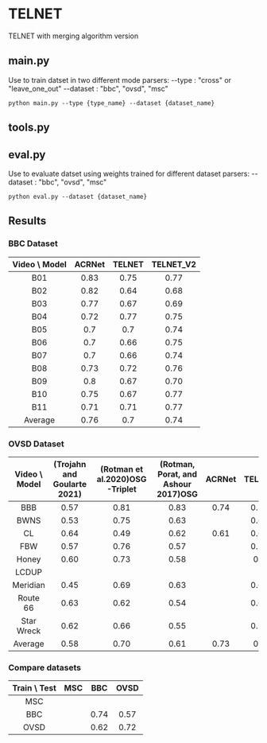 # TELNET
TELNET with merging algorithm version

## main.py
Use to train datset in two different mode
parsers:
--type : "cross" or "leave_one_out"
--dataset : "bbc", "ovsd", "msc"
```
python main.py --type {type_name} --dataset {dataset_name}
```

## tools.py

## eval.py
Use to evaluate datset using weights trained for different dataset
parsers:
--dataset : "bbc", "ovsd", "msc"
```
python eval.py --dataset {dataset_name}
```

## Results

### BBC Dataset
| Video \ Model | ACRNet | TELNET | TELNET_V2 |
|:-------------:|:------:|:------:|:---------:|
|      B01      |  0.83  |  0.75  |   0.77    |
|      B02      |  0.82  |  0.64  |   0.68    |
|      B03      |  0.77  |  0.67  |   0.69    |
|      B04      |  0.72  |  0.77  |   0.75    |
|      B05      |  0.7   |  0.7   |   0.74    |
|      B06      |  0.7   |  0.66  |   0.75    |
|      B07      |  0.7   |  0.66  |   0.74    |
|      B08      |  0.73  |  0.72  |   0.76    |
|      B09      |  0.8   |  0.67  |   0.70    |
|      B10      |  0.75  |  0.67  |   0.77    |
|      B11      |  0.71  |  0.71  |   0.77    |
|    Average    |  0.76  |  0.7   |   0.74    |

### OVSD Dataset
| Video \ Model | (Trojahn and Goularte 2021) | (Rotman et al.2020)OSG-Triplet | (Rotman, Porat, and Ashour 2017)OSG | ACRNet | TELNET | TELNET_V2 |
|:-------------:|:---------------------------:|:------------------------------:|:-----------------------------------:|:------:|:------:|:---------:|
|      BBB      |            0.57             |              0.81              |                0.83                 |  0.74  |  0.75  |   0.69    |
|     BWNS      |            0.53             |              0.75              |                0.63                 |        |  0.64  |   0.60    |
|      CL       |            0.64             |              0.49              |                0.62                 |  0.61  |  0.67  |   0.88    |
|      FBW      |            0.57             |              0.76              |                0.57                 |        |  0.77  |   0.66    |
|     Honey     |            0.60             |              0.73              |                0.58                 |        |  0.7   |   0.77    |
|     LCDUP     |                             |                                |                                     |        |        |   0.76    |
|   Meridian    |            0.45             |              0.69              |                0.63                 |        |  0.66  |   0.75    |
|   Route 66    |            0.63             |              0.62              |                0.54                 |        |  0.66  |   0.64    |
|  Star Wreck   |            0.62             |              0.66              |                0.55                 |        |  0.72  |   0.71    |
|    Average    |            0.58             |              0.70              |                0.61                 |  0.73  |  0.7   |   0.72    |

### Compare datasets
| Train \ Test | MSC | BBC  | OVSD |
|:------------:|:---:|:----:|:----:|
|     MSC      |     |      |      |
|     BBC      |     | 0.74 | 0.57 |
|     OVSD     |     | 0.62 | 0.72 |
